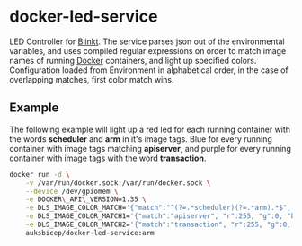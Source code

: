 # docker-led-service

LED Controller for [Blinkt](https://shop.pimoroni.com/products/blinkt).  The service parses json out of the environmental variables,  and uses compiled regular expressions on order to match image names of running [Docker](https://docs.docker.com/develop/sdk/) containers,  and light up specified colors.  Configuration loaded from Environment in alphabetical order, in the case of overlapping matches, first color match wins.

## Example
The following example will light up a red  led for each running container with the words **scheduler** and **arm** in it's image tags.  Blue for every running container with image tags matching **apiserver**, and purple for every running container with image tags with the word **transaction**.
```bash
docker run -d \
	-v /var/run/docker.sock:/var/run/docker.sock \
	--device /dev/gpiomem \
	-e DOCKER\_API\_VERSION=1.35 \
	-e DLS_IMAGE_COLOR_MATCH='{"match":"^(?=.*scheduler)(?=.*arm).*$", "r":255, "g":0, "b":0}' \
	-e DLS_IMAGE_COLOR_MATCH1='{"match":"apiserver", "r":255, "g":0, "b":255}' \
	-e DLS_IMAGE_COLOR_MATCH2='{"match":"transaction", "r":255, "g":0, "b":255}' \
	auksbicep/docker-led-service:arm
```
